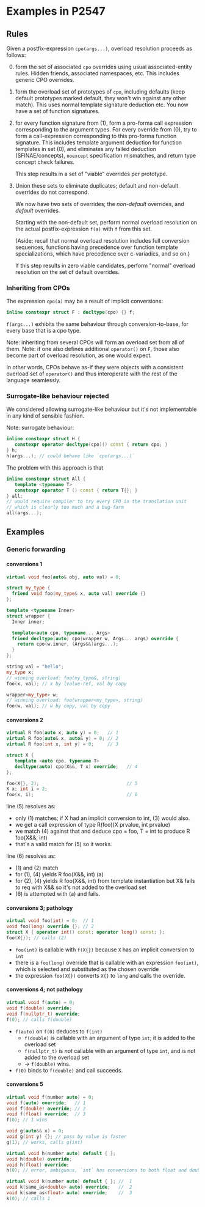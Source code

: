 # Examples in P2547

## Rules

Given a postfix-expression `cpo(args...)`, overload resolution proceeds as
follows:

0) form the set of associated `cpo` overrides using usual associated-entity
   rules. Hidden friends, associated namespaces, etc. This includes generic
   CPO overrides.

1) form the overload set of prototypes of `cpo`, including defaults
   (keep default prototypes marked default, they won't win against any other
   match). This uses normal template signature deduction etc.
   You now have a set of function signatures.

2) for every function signature from (1), form a pro-forma call expression
   corresponding to the argument types.
   For every override from (0), try to form a call-expression corresponding
   to this pro-forma function signature. This includes template argument
   deduction for function templates in set (0), and eliminates any failed
   deduction (SFINAE/concepts), `noexcept` specification mismatches, and
   return type concept check failures.

   This step results in a set of "viable" overrides per prototype.

3) Union these sets to eliminate duplicates; default and non-default
   overrides do not correspond.

   We now have two sets of overrides; the _non-default_ overrides, and
   _default_ overrides.

   Starting with the non-default set, perform normal overload resolution on
   the actual postfix-expression `f(a)` with `f` from this set.

   (Aside: recall that normal overload resolution includes full conversion
   sequences, functions having precedence over function template
   specializations, which have precedence over c-variadics, and so on.)

   If this step results in zero viable candidates, perform "normal" overload
   resolution on the set of default overrides.

### Inheriting from CPOs

The expression `cpo(a)` may be a result of implicit conversions:

```cpp
inline constexpr struct F : decltype(cpo) {} f;
```

`f(args...)` exhibits the same behaviour through conversion-to-base, for every
base that is a cpo type.

Note: inheriting from several CPOs will form an overload set from all of them.
Note: if one also defines additional `operator()` on `F`, those also become part of overload resolution, as one would expect.

In other words, CPOs behave as-if they were objects with a consistent overload set of `operator()` and thus interoperate with the rest of the language seamlessly.

### Surrogate-like behaviour rejected

We considered allowing surrogate-like behaviour but it's not implementable in
any kind of sensible fashion.

Note: surrogate behaviour:

```cpp
inline constexpr struct H {
   constexpr operator decltype(cpo)() const { return cpo; }
} h;
h(args...); // could behave like `cpo(args...)`
```

The problem with this approach is that

```cpp
inline constexpr struct All {
   template <typename T>
   constexpr operator T () const { return T{}; }
} all;
// would require compiler to try every CPO in the translation unit
// which is clearly too much and a bug-farm
all(args...);
```

## Examples

### Generic forwarding

#### conversions 1

```cpp
virtual void foo(auto& obj, auto val) = 0;

struct my_type {
  friend void foo(my_type& x, auto val) override {}
};

template <typename Inner>
struct wrapper {
  Inner inner;

  template<auto cpo, typename... Args>
  friend decltype(auto) cpo(wrapper w, Args... args) override {
    return cpo(w.inner, (Args&&)args...);
  }
};

string val = "hello";
my_type x;
// winning overload: foo(my_type&, string)
foo(x, val); // x by lvalue-ref, val by copy

wrapper<my_type> w;
// winning overload: foo(wrapper<my_type>, string)
foo(w, val); // w by copy, val by copy
```

#### conversions 2

```cpp
virtual R foo(auto x, auto y) = 0;   // 1
virtual R foo(auto& x, auto& y) = 0; // 2
virtual R foo(int x, int y) = 0;     // 3

struct X {
   template <auto cpo, typename T>
   decltype(auto) cpo(X&&, T x) override;   // 4
};

foo(X{}, 2);                                // 5
X x; int i = 2;
foo(x, i);                                  // 6
```

line (5) resolves as:

- only (1) matches; if X had an implicit conversion to int, (3) would also.
- we get a call expression of type R(foo)(X prvalue, int prvalue)
- we match (4) against that and deduce cpo = foo, T = int to produce R foo(X&&, int)
- that's a valid match for (5) so it works.

line (6) resolves as:

- (1) and (2) match
- for (1), (4) yields R foo(X&&, int) (a)
- for (2), (4) yields R foo(X&&, int) from template instantiation but X& fails to req with X&& so it's not added to the overload set
- (6) is attempted with (a) and fails.

#### conversions 3; pathology

```cpp
virtual void foo(int) = 0;  // 1
void foo(long) override {}; // 2
struct X { operator int() const; operator long() const; };
foo(X{}); // calls (2)
```

- `foo(int)` is callable with `f(X{})` because `X` has an implicit conversion to `int`
- there is a `foo(long)` override that is callable with an expression `foo(int)`, which is selected and substituted as the chosen override
- the expression `foo(X{})` converts `X{}` to `long` and calls the override.

#### conversions 4; not pathology

```cpp
virtual void f(auto) = 0;
void f(double) override;
void f(nullptr_t) override;
f(0); // calls f(double)
```

- `f(auto)` on `f(0)` deduces to `f(int)`
   - `f(double)` is callable with an argument of type `int`; it is added to the overload set
   - `f(nullptr_t)` is *not* callable with an argument of type `int`, and is not added to the overload set
   - -> `f(double)` wins.
- `f(0)` binds to `f(double)` and call succeeds.

#### conversions 5

```cpp
virtual void f(number auto) = 0;
void f(auto) override;   // 1
void f(double) override; // 2
void f(float) override;  // 3
f(0); // 1 wins
```

```cpp
void g(auto&& x) = 0;
void g(int y) {}; // pass by value is faster
g(1); // works, calls g(int)
```

```cpp
virtual void h(number auto) default { };
void h(double) override;
void h(float) override;
h(0); // error, ambiguous, `int` has conversions to both float and double, default is not considered
```

```cpp
virtual void k(number auto) default { }; //  1
void k(same_as<double> auto) override;   //  2
void k(same_as<float> auto) override;    //  3
k(0); // calls 1
```
